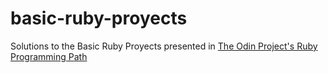 # basic-ruby-proyects

Solutions to the Basic Ruby Proyects presented in [The Odin Project's Ruby Programming Path](https://www.theodinproject.com/paths/full-stack-ruby-on-rails/courses/ruby-programming#basic-ruby-projects)
